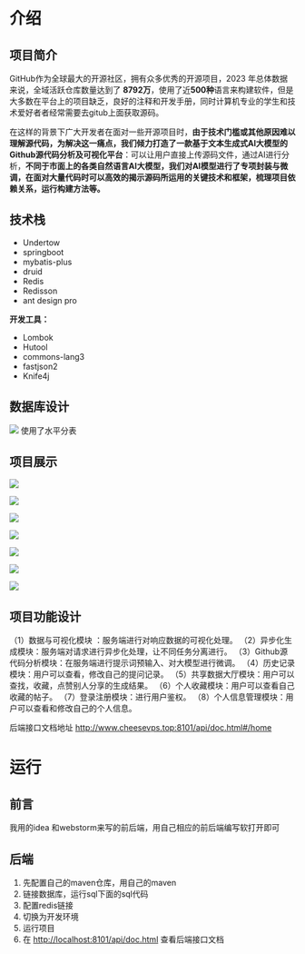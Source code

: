 
# 介绍

## 项目简介

GitHub作为全球最大的开源社区，拥有众多优秀的开源项目，2023 年总体数据来说，全域活跃仓库数量达到了 **8792万**，使用了近**500种**语言来构建软件，但是大多数在平台上的项目缺乏，良好的注释和开发手册，同时计算机专业的学生和技术爱好者者经常需要去gitub上面获取源码。

在这样的背景下广大开发者在面对一些开源项目时，**由于技术门槛或其他原因难以理解源代码，为解决这一痛点，我们倾力打造了一款基于文本生成式Al大模型的Github源代码分析及可视化平台**：可以让用户直接上传源码文件，通过AI进行分析，**不同于市面上的各类自然语言AI大模型，我们对AI模型进行了专项封装与微调，在面对大量代码时可以高效的揭示源码所运用的关键技术和框架，梳理项目依赖关系，运行构建方法等。**

## 技术栈

- Undertow
- springboot
- mybatis-plus
- druid
- Redis
- Redisson
- ant design pro

**开发工具：**

- Lombok
- Hutool
- commons-lang3
- fastjson2
- Knife4j

## 数据库设计
![](attachments/Diagram%201.jpg)
使用了水平分表

## 项目展示

![](attachments/Github源码分析.png)

![](attachments/个人收藏.png)

![](attachments/个人信息.png)

![](attachments/共享数据大厅.png)

![](attachments/数据与可视化.png)

![](attachments/用户登录.png)

![](attachments/用户注册.png)

## 项目功能设计

（1）数据与可视化模块 ：服务端进行对响应数据的可视化处理。
（2）异步化生成模块：服务端对请求进行异步化处理，让不同任务分离进行。
（3）Github源代码分析模块：在服务端进行提示词预输入、对大模型进行微调。
（4）历史记录模块：用户可以查看，修改自己的提问记录。
（5）共享数据大厅模块：用户可以查找，收藏，点赞别人分享的生成结果。
（6）个人收藏模块：用户可以查看自己收藏的帖子。
（7）登录注册模块：进行用户鉴权。
（8）个人信息管理模块：用户可以查看和修改自己的个人信息。

后端接口文档地址
<http://www.cheesevps.top:8101/api/doc.html#/home>

# 运行

## 前言

我用的idea 和webstorm来写的前后端，用自己相应的前后端编写软打开即可

## 后端

1. 先配置自己的maven仓库，用自己的maven
2. 链接数据库，运行sql下面的sql代码
3. 配置redis链接
4. 切换为开发环境
5. 运行项目
6. 在 <http://localhost:8101/api/doc.html> 查看后端接口文档

